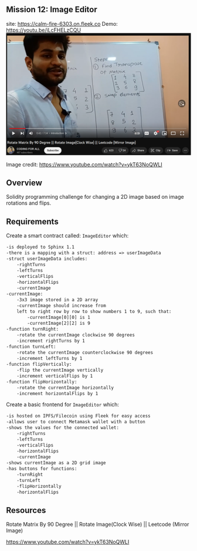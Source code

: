 ## Mission 12: Image Editor
site: https://calm-fire-6303.on.fleek.co
Demo: https://youtu.be/iLcFHELzCQU
<img src="images/rotateImage.png" alt="rotateImage"/>

Image credit: https://www.youtube.com/watch?v=ykT63NoQWLI

## Overview

Solidity programming challenge for
changing a 2D image based on image rotations and flips. 

## Requirements

Create a smart contract called: ```ImageEditor``` which:

    -is deployed to Sphinx 1.1
    -there is a mapping with a struct: address => userImageData
    -struct userImageData includes:
        -rightTurns
        -leftTurns
        -verticalFlips
        -horizontalFlips 
        -currentImage
    -currentImage:
        -3x3 image stored in a 2D array
        -currentImage should increase from 
        left to right row by row to show numbers 1 to 9, such that:
            -currentImage[0][0] is 1
            -currentImage[2][2] is 9
    -function turnRight:
        -rotate the currentImage clockwise 90 degrees
        -increment rightTurns by 1 
    -function turnLeft:
        -rotate the currentImage counterclockwise 90 degrees
        -increment leftTurns by 1 
    -function flipVertically:
        -flip the currentImage vertically
        -increment verticalFlips by 1 
    -function flipHorizontally:
        -rotate the currentImage horizontally
        -increment horizontalFlips by 1 

Create a basic frontend for ```ImageEditor``` which:

    -is hosted on IPFS/Filecoin using Fleek for easy access
    -allows user to connect Metamask wallet with a button
    -shows the values for the connected wallet: 
        -rightTurns
        -leftTurns
        -verticalFlips
        -horizontalFlips 
        -currentImage
    -shows currentImage as a 2D grid image
    -has buttons for functions:
        -turnRight
        -turnLeft
        -flipHorizontally
        -horizontalFlips

## Resources

Rotate Matrix By 90 Degree || Rotate Image(Clock Wise) || Leetcode (Mirror Image) 

https://www.youtube.com/watch?v=ykT63NoQWLI
